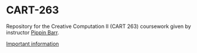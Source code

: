 # CART-263

Repository for the Creative Computation II (CART 263) coursework given by instructor [Pippin Barr](https://github.com/pippinbarr).


[Important information](https://www.youtube.com/watch?v=oHg5SJYRHA0)
